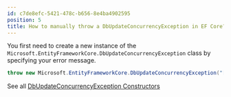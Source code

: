 ```yaml
---
id: c7de8efc-5421-478c-b656-8e4ba4902595
position: 5
title: How to manually throw a DbUpdateConcurrencyException in EF Core?
---
```


You first need to create a new instance of the `Microsoft.EntityFrameworkCore.DbUpdateConcurrencyException` class by specifying your error message.

```csharp
throw new Microsoft.EntityFrameworkCore.DbUpdateConcurrencyException("[Error Message]", new List<IUpdateEntry> { null }  );
```

See all [DbUpdateConcurrencyException Constructors](https://github.com/dotnet/efcore/blob/release/8.0/src/EFCore/DbUpdateConcurrencyException.cs)